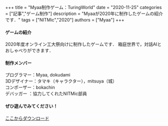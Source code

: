 +++
title = "Myaa制作ゲーム：TuringWorld"
date = "2020-11-25"
categories = ["記事","ゲーム制作"]
description = "Myaaが2020年に制作したゲームの紹介です．"
tags = ["NITMic","2020"]
authors = ["Myaa"]
+++


#### ゲームの紹介

2020年度オンライン工大祭向けに制作したゲームです．
箱庭世界で，対話AIとおしゃべりができます．

#### 制作メンバー

プログラマー：Myaa, dokudami  
3Dデザイナー：タマキ（キャラクター），mitsuya（城）  
コンポーザー：bokachin  
デバッガー  ：協力してくれたNITMic部員  

#### ぜひ遊んでみてください！

[ここからダウンロード](https://drive.google.com/drive/folders/1il2121hAQo9U1wKq7NttunnjEz5uOQjh?usp=sharing)



